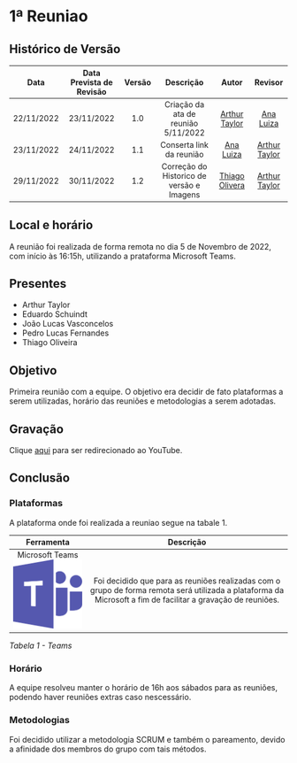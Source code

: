 # 1ª Reuniao

## Histórico de Versão

|Data|Data Prevista de Revisão|Versão|Descrição|Autor|Revisor|
| :----------: |:---------:| :------: | :-----------: | :---------: |:---------: |
|22/11/2022|23/11/2022|1.0|Criação da ata de reunião 5/11/2022| [Arthur Taylor](https://github.com/Eruel6)| [Ana Luiza](https://github.com/AnHoff) |
|23/11/2022|24/11/2022|1.1|Conserta link da reunião| [Ana Luiza](https://github.com/AnHoff) | [Arthur Taylor](https://github.com/Eruel6)| 
|29/11/2022|30/11/2022|1.2|Correção do Historico de versão e Imagens| [Thiago Olivera](https://github.com/Thiab394)| [Arthur Taylor](https://github.com/Eruel6)|


## Local e horário

A reunião foi realizada de forma remota no dia 5 de Novembro de 2022, com início às 16:15h, utilizando a prataforma Microsoft Teams.

## Presentes

- Arthur Taylor
- Eduardo Schuindt
- João Lucas Vasconcelos
- Pedro Lucas Fernandes
- Thiago Oliveira

## Objetivo

Primeira reunião com a equipe. O objetivo era decidir de fato plataformas a serem utilizadas, horário das reuniões e metodologias a serem adotadas.

## Gravação
Clique [aqui](https://youtu.be/OSfZTHsXr14) para ser redirecionado ao YouTube.

## Conclusão

### Plataformas 
A plataforma onde foi realizada a reuniao segue na tabale 1.

| Ferramenta | Descrição |
| :-: | :-: |
| Microsoft Teams <img src="./../assets/ferramentasLogo/microsoft-teams.svg" width="125" height="125"></img> | Foi decidido que para as reuniões realizadas com o grupo de forma remota será utilizada a plataforma da Microsoft a fim de facilitar a gravação de reuniões.| 

*Tabela 1 - Teams*

### Horário

A equipe resolveu manter o horário de 16h aos sábados para as reuniões, podendo haver reuniões extras caso nescessário.

### Metodologias

Foi decidido utilizar a metodologia SCRUM e também o pareamento, devido a afinidade dos membros do grupo com tais métodos.

